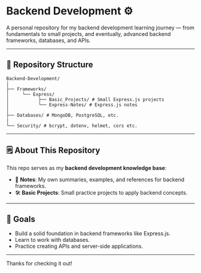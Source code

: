 # Backend Development ⚙️

A personal repository for my backend development learning journey — from fundamentals to small projects, and eventually, advanced backend frameworks, databases, and APIs.

---

## 📂 Repository Structure

```
Backend-Development/
│
├── Frameworks/
│     └── Express/
│           ├── Basic_Projects/ # Small Express.js projects
│           └── Express-Notes/ # Express.js notes
│
├── Databases/ # MongoDB, PostgreSQL, etc.
|
└── Security/ # bcrypt, dotenv, helmet, cors etc.
```

---

## 🗒 About This Repository

This repo serves as my **backend development knowledge base**:
- 📝 **Notes**: My own summaries, examples, and references for backend frameworks.
- 🛠 **Basic Projects**: Small practice projects to apply backend concepts.

---

## 🎯 Goals

- Build a solid foundation in backend frameworks like Express.js.
- Learn to work with databases.
- Practice creating APIs and server-side applications.

---

Thanks for checking it out!
